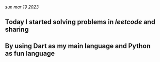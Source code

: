 *sun mar 19 2023*
## Today I started solving problems in *leetcode* and sharing
## By using Dart as my main language and Python as fun language
